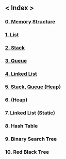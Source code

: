 ## < Index >
### [0. Memory Structure](https://github.com/lkiung/STUDY/blob/master/Data_Structure/Memory_Structure.md)
### [1. List](https://github.com/lkiung/STUDY/blob/master/Data_Structure/List.md)
### [2. Stack](https://github.com/lkiung/STUDY/blob/master/Data_Structure/Stack.md)
### [3. Queue](https://github.com/lkiung/STUDY/blob/master/Data_Structure/Queue.md)
### [4. Linked List](https://github.com/lkiung/STUDY/blob/master/Data_Structure/LinkedList.md)
### [5. Stack, Queue (Heap)](https://github.com/lkiung/STUDY/blob/master/Data_Structure/QueueStack2.md)
### 6. (Heap)
### 7. Linked List (Static)
### 8. Hash Table
### 9. Binary Search Tree
### 10. Red Black Tree
